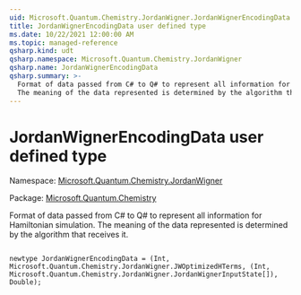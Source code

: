 ```yaml
---
uid: Microsoft.Quantum.Chemistry.JordanWigner.JordanWignerEncodingData
title: JordanWignerEncodingData user defined type
ms.date: 10/22/2021 12:00:00 AM
ms.topic: managed-reference
qsharp.kind: udt
qsharp.namespace: Microsoft.Quantum.Chemistry.JordanWigner
qsharp.name: JordanWignerEncodingData
qsharp.summary: >-
  Format of data passed from C# to Q# to represent all information for Hamiltonian simulation.
  The meaning of the data represented is determined by the algorithm that receives it.
---
```


# JordanWignerEncodingData user defined type

Namespace: [Microsoft.Quantum.Chemistry.JordanWigner](xref:Microsoft.Quantum.Chemistry.JordanWigner)

Package: [Microsoft.Quantum.Chemistry](https://nuget.org/packages/Microsoft.Quantum.Chemistry)


Format of data passed from C# to Q# to represent all information for Hamiltonian simulation.The meaning of the data represented is determined by the algorithm that receives it.

```qsharp

newtype JordanWignerEncodingData = (Int, Microsoft.Quantum.Chemistry.JordanWigner.JWOptimizedHTerms, (Int, Microsoft.Quantum.Chemistry.JordanWigner.JordanWignerInputState[]), Double);
```

